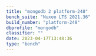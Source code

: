 ```yaml
---
title: "mongodb 2 platform-248"
bench_suite: "Nuxeo LTS 2021.36"
build_number: "platform-248"
dbprofile: "mongodb"
classifier: ""
date: 2023-04-17T13:48:36
type: "bench"
---
```

